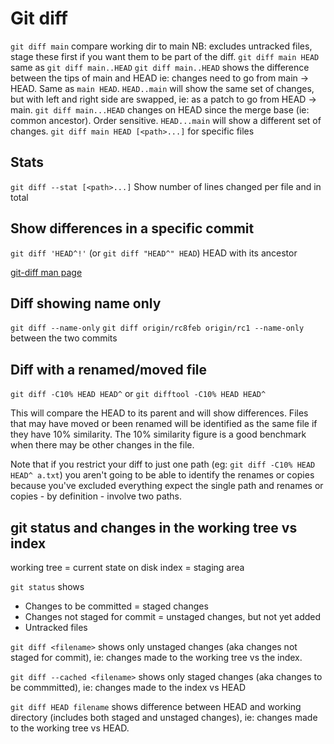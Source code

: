 # Git diff

`git diff main` compare working dir to main NB: excludes untracked files, stage these first if you want them to be part of the diff.
`git diff main HEAD` same as `git diff main..HEAD`
`git diff main..HEAD` shows the difference between the tips of main and HEAD ie: changes need to go from main -> HEAD. Same as `main HEAD`. `HEAD..main` will show the same set of changes, but with left and right side are swapped, ie: as a patch to go from HEAD -> main.
`git diff main...HEAD` changes on HEAD since the merge base (ie: common ancestor). Order sensitive. `HEAD...main` will show a different set of changes.
`git diff main HEAD [<path>...]` for specific files

## Stats

`git diff --stat [<path>...]` Show number of lines changed per file and in total

## Show differences in a specific commit

`git diff 'HEAD^!'` (or `git diff "HEAD^" HEAD`) HEAD with its ancestor

[git-diff man page](https://www.kernel.org/pub/software/scm/git/docs/git-diff.html)

## Diff showing name only

`git diff --name-only`
`git diff origin/rc8feb origin/rc1 --name-only` between the two commits

## Diff with a renamed/moved file

`git diff -C10% HEAD HEAD^` or `git difftool -C10% HEAD HEAD^`

This will compare the HEAD to its parent and will show differences. Files that may have moved or been renamed will be identified as the same file if they have 10% similarity. The 10% similarity figure is a good benchmark when there may be other changes in the file.

Note that if you restrict your diff to just one path (eg: `git diff -C10% HEAD HEAD^ a.txt`) you aren't going to be able to identify the renames or copies because you've excluded everything expect the single path and renames or copies - by definition - involve two paths.

## git status and changes in the working tree vs index

working tree = current state on disk
index = staging area

`git status` shows

- Changes to be committed = staged changes
- Changes not staged for commit = unstaged changes, but not yet added
- Untracked files

`git diff <filename>` shows only unstaged changes (aka changes not staged for commit), ie: changes made to the working tree vs the index.

`git diff --cached <filename>` shows only staged changes (aka changes to be commmitted), ie: changes made to the index vs HEAD

`git diff HEAD filename` shows difference between HEAD and working directory (includes both staged and unstaged changes), ie: changes made to the working tree vs HEAD.
